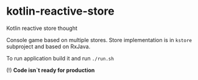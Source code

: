 # kotlin-reactive-store
Kotlin reactive store thought


Console game based on multiple stores.
Store implementation is in ```kstore``` subproject and based on RxJava.

To run application build it and run ```./run.sh```

(!) **Code isn`t ready for production**
